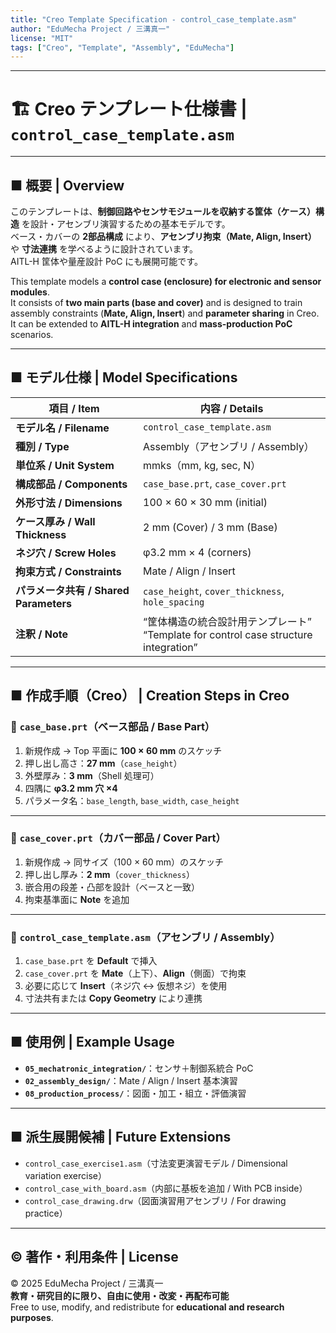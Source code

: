 ```yaml
---
title: "Creo Template Specification - control_case_template.asm"
author: "EduMecha Project / 三溝真一"
license: "MIT"
tags: ["Creo", "Template", "Assembly", "EduMecha"]
---
```


---

# 🏗️ Creo テンプレート仕様書 | **`control_case_template.asm`**

---

## ■ 概要 | **Overview**

このテンプレートは、**制御回路やセンサモジュールを収納する筐体（ケース）構造** を設計・アセンブリ演習するための基本モデルです。  
ベース・カバーの **2部品構成** により、**アセンブリ拘束（Mate, Align, Insert）** や **寸法連携** を学べるように設計されています。  
AITL-H 筐体や量産設計 PoC にも展開可能です。  

This template models a **control case (enclosure) for electronic and sensor modules**.  
It consists of **two main parts (base and cover)** and is designed to train assembly constraints (**Mate, Align, Insert**) and **parameter sharing** in Creo.  
It can be extended to **AITL-H integration** and **mass-production PoC** scenarios.  

---

## ■ モデル仕様 | **Model Specifications**

| **項目 / Item**       | **内容 / Details** |
|------------------------|---------------------|
| **モデル名 / Filename** | `control_case_template.asm` |
| **種別 / Type**        | Assembly（アセンブリ / Assembly） |
| **単位系 / Unit System** | mmks（mm, kg, sec, N） |
| **構成部品 / Components** | `case_base.prt`, `case_cover.prt` |
| **外形寸法 / Dimensions** | 100 × 60 × 30 mm (initial) |
| **ケース厚み / Wall Thickness** | 2 mm (Cover) / 3 mm (Base) |
| **ネジ穴 / Screw Holes** | φ3.2 mm × 4 (corners) |
| **拘束方式 / Constraints** | Mate / Align / Insert |
| **パラメータ共有 / Shared Parameters** | `case_height`, `cover_thickness`, `hole_spacing` |
| **注釈 / Note** | “筐体構造の統合設計用テンプレート”<br>“Template for control case structure integration” |

---

## ■ 作成手順（Creo） | **Creation Steps in Creo**

### 🔹 **`case_base.prt`（ベース部品 / Base Part）**
1. 新規作成 → Top 平面に **100 × 60 mm** のスケッチ  
2. 押し出し高さ：**27 mm**（`case_height`）  
3. 外壁厚み：**3 mm**（Shell 処理可）  
4. 四隅に **φ3.2 mm 穴 ×4**  
5. パラメータ名：`base_length`, `base_width`, `case_height`  

---

### 🔹 **`case_cover.prt`（カバー部品 / Cover Part）**
1. 新規作成 → 同サイズ（100 × 60 mm）のスケッチ  
2. 押し出し厚み：**2 mm**（`cover_thickness`）  
3. 嵌合用の段差・凸部を設計（ベースと一致）  
4. 拘束基準面に **Note** を追加  

---

### 🔹 **`control_case_template.asm`（アセンブリ / Assembly）**
1. `case_base.prt` を **Default** で挿入  
2. `case_cover.prt` を **Mate**（上下）、**Align**（側面）で拘束  
3. 必要に応じて **Insert**（ネジ穴 ↔ 仮想ネジ）を使用  
4. 寸法共有または **Copy Geometry** により連携  

---

## ■ 使用例 | **Example Usage**

- **`05_mechatronic_integration/`**：センサ＋制御系統合 PoC  
- **`02_assembly_design/`**：Mate / Align / Insert 基本演習  
- **`08_production_process/`**：図面・加工・組立・評価演習  

---

## ■ 派生展開候補 | **Future Extensions**

- `control_case_exercise1.asm`（寸法変更演習モデル / Dimensional variation exercise）  
- `control_case_with_board.asm`（内部に基板を追加 / With PCB inside）  
- `control_case_drawing.drw`（図面演習用アセンブリ / For drawing practice）  

---

## © 著作・利用条件 | **License**

© 2025 EduMecha Project / 三溝真一  
**教育・研究目的に限り、自由に使用・改変・再配布可能**  
Free to use, modify, and redistribute for **educational and research purposes**.  
